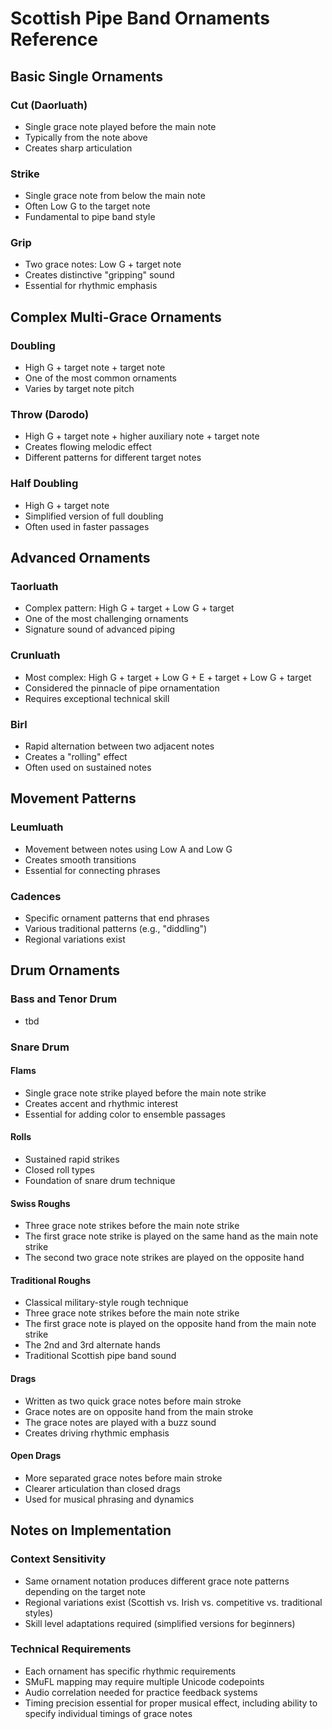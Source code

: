 # Scottish Pipe Band Ornaments Reference

## Basic Single Ornaments

### Cut (Daorluath)
- Single grace note played before the main note
- Typically from the note above
- Creates sharp articulation

### Strike
- Single grace note from below the main note
- Often Low G to the target note
- Fundamental to pipe band style

### Grip
- Two grace notes: Low G + target note
- Creates distinctive "gripping" sound
- Essential for rhythmic emphasis

## Complex Multi-Grace Ornaments

### Doubling
- High G + target note + target note
- One of the most common ornaments
- Varies by target note pitch

### Throw (Darodo)
- High G + target note + higher auxiliary note + target note
- Creates flowing melodic effect
- Different patterns for different target notes

### Half Doubling
- High G + target note
- Simplified version of full doubling
- Often used in faster passages

## Advanced Ornaments

### Taorluath
- Complex pattern: High G + target + Low G + target
- One of the most challenging ornaments
- Signature sound of advanced piping

### Crunluath
- Most complex: High G + target + Low G + E + target + Low G + target
- Considered the pinnacle of pipe ornamentation
- Requires exceptional technical skill

### Birl
- Rapid alternation between two adjacent notes
- Creates a "rolling" effect
- Often used on sustained notes

## Movement Patterns

### Leumluath
- Movement between notes using Low A and Low G
- Creates smooth transitions
- Essential for connecting phrases

### Cadences
- Specific ornament patterns that end phrases
- Various traditional patterns (e.g., "diddling")
- Regional variations exist

## Drum Ornaments

### Bass and Tenor Drum

- tbd

### Snare Drum

#### Flams
- Single grace note strike played before the main note strike
- Creates accent and rhythmic interest
- Essential for adding color to ensemble passages

#### Rolls
- Sustained rapid strikes
- Closed roll types
- Foundation of snare drum technique

#### Swiss Roughs
- Three grace note strikes before the main note strike
- The first grace note strike is played on the same hand as the main note strike
- The second two grace note strikes are played on the opposite hand

#### Traditional Roughs
- Classical military-style rough technique
- Three grace note strikes before the main note strike
- The first grace note is played on the opposite hand from the main note strike
- The 2nd and 3rd alternate hands
- Traditional Scottish pipe band sound

#### Drags
- Written as two quick grace notes before main stroke
- Grace notes are on opposite hand from the main stroke
- The grace notes are played with a buzz sound
- Creates driving rhythmic emphasis

#### Open Drags
- More separated grace notes before main stroke
- Clearer articulation than closed drags
- Used for musical phrasing and dynamics

## Notes on Implementation

### Context Sensitivity
- Same ornament notation produces different grace note patterns depending on the target note
- Regional variations exist (Scottish vs. Irish vs. competitive vs. traditional styles)
- Skill level adaptations required (simplified versions for beginners)

### Technical Requirements
- Each ornament has specific rhythmic requirements
- SMuFL mapping may require multiple Unicode codepoints
- Audio correlation needed for practice feedback systems
- Timing precision essential for proper musical effect, including ability to specify individual timings of grace notes